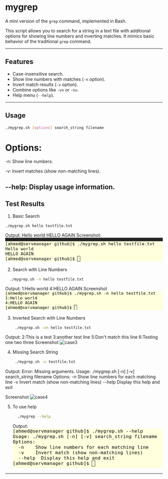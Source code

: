 # mygrep

A mini version of the `grep` command, implemented in Bash.

This script allows you to search for a string in a text file with additional options for showing line numbers and inverting matches. It mimics basic behavior of the traditional `grep` command.

---

## Features
- Case-insensitive search.
- Show line numbers with matches (`-n` option).
- Invert match results (`-v` option).
- Combine options like `-vn` or `-nv`.
- Help menu (`--help`).

---

## Usage

```bash
./mygrep.sh [options] search_string filename
```

# Options:

-n: Show line numbers.

-v: Invert matches (show non-matching lines).

--help: Display usage information.
---
## Test Results
1. Basic Search
  ```bash
  ./mygrep.sh hello testfile.txt
  ```
 Output:
   Hello world
   HELLO AGAIN
 Screenshot:
  ![fristcase](https://github.com/ahmedibra3/mygrep/blob/main/Screenshots/case1.png)

2. Search with Line Numbers
  ```bash
    ./mygrep.sh -n hello testfile.txt
  ```
  Output:
   1:Hello world
   4:HELLO AGAIN
  Screenshot
  ![case2](https://github.com/ahmedibra3/mygrep/blob/main/Screenshots/case2.png)

3. Inverted Search with Line Numbers
   ```bash
    ./mygrep.sh -vn hello testfile.txt
  Output:
   2:This is a test
   3:another test line
   5:Don't match this line
   6:Testing one two three
  Screenshot
  ![case3](https://github.com/ahmedibra3/mygrep/blob/main/Screenshots/case3.png)

4. Missing Search String
   ```bash
    ./mygrep.sh -v testfile.txt
  Output:
   Error: Missing arguments.
    Usage: ./mygrep.sh [-n] [-v] search_string filename
    Options:
      -n    Show line numbers for each matching line
      -v    Invert match (show non-matching lines)
      --help  Display this help and exit

  Screenshot
  ![case4](https://github.com/ahmedibra3/mygrep/blob/main/Screenshots/case4(error).png)

5. To use help
   ```bash
     ./mygrep --help
   ```
   Output:
     ![helpcase](https://github.com/ahmedibra3/mygrep/blob/main/Screenshots/helpCase.png)

---



   
  




















